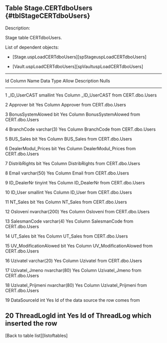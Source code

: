 Table Stage.CERTdboUsers {#tblStageCERTdboUsers}
------------------------

Description:

Stage table CERTdboUsers.

List of dependent objects:

-   \[Stage.uspLoadCERTdboUsers\]\[spStageuspLoadCERTdboUsers\]

-   \[Vault.uspLoadCERTdboUsers\]\[spVaultuspLoadCERTdboUsers\]

  ----------------------------------------------------------------------------------
  Id   Column Name                Data Type       Allow   Description
                                                  Nulls   
  ---- -------------------------- --------------- ------- --------------------------
  1    \_ID\_UserCAST             smallint        Yes     Column \_ID\_UserCAST from
                                                          CERT.dbo.Users

  2    Approver                   bit             Yes     Column Approver from
                                                          CERT.dbo.Users

  3    BonusSystemAlowed          bit             Yes     Column BonusSystemAlowed
                                                          from CERT.dbo.Users

  4    BranchCode                 varchar(3)      Yes     Column BranchCode from
                                                          CERT.dbo.Users

  5    BUS\_Sales                 bit             Yes     Column BUS\_Sales from
                                                          CERT.dbo.Users

  6    DealerModul\_Prices        bit             Yes     Column DealerModul\_Prices
                                                          from CERT.dbo.Users

  7    DistribRights              bit             Yes     Column DistribRights from
                                                          CERT.dbo.Users

  8    Email                      varchar(50)     Yes     Column Email from
                                                          CERT.dbo.Users

  9    ID\_DealerNr               tinyint         Yes     Column ID\_DealerNr from
                                                          CERT.dbo.Users

  10   ID\_User                   smallint        Yes     Column ID\_User from
                                                          CERT.dbo.Users

  11   NT\_Sales                  bit             Yes     Column NT\_Sales from
                                                          CERT.dbo.Users

  12   Oslovení                   nvarchar(200)   Yes     Column Oslovení from
                                                          CERT.dbo.Users

  13   SalesmanCode               varchar(4)      Yes     Column SalesmanCode from
                                                          CERT.dbo.Users

  14   UT\_Sales                  bit             Yes     Column UT\_Sales from
                                                          CERT.dbo.Users

  15   UV\_ModificationAlowed     bit             Yes     Column
                                                          UV\_ModificationAlowed
                                                          from CERT.dbo.Users

  16   Uzivatel                   varchar(20)     Yes     Column Uzivatel from
                                                          CERT.dbo.Users

  17   Uzivatel\_Jmeno            nvarchar(80)    Yes     Column Uzivatel\_Jmeno
                                                          from CERT.dbo.Users

  18   Uzivatel\_Prijmeni         nvarchar(80)    Yes     Column Uzivatel\_Prijmeni
                                                          from CERT.dbo.Users

  19   DataSourceId               int             Yes     Id of the data source the
                                                          row comes from

  20   ThreadLogId                int             Yes     Id of ThreadLog which
                                                          inserted the row
  ----------------------------------------------------------------------------------

\[Back to table list\]\[listoftables\]
